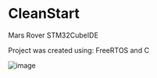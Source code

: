# CleanStart
Mars Rover STM32CubeIDE

Project was created using: FreeRTOS and C

![image](https://github.com/DanP0127/CleanStart/assets/115263360/fb3834cb-2d3b-4e9e-961a-c34871c6aa4a)
